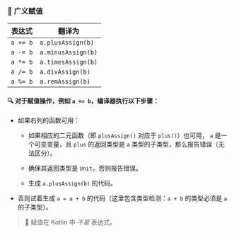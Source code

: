  
### 🔄 广义赋值 

| 表达式     | 翻译为        |
|------------|---------------|
| `a += b` | `a.plusAssign(b)` |
| `a -= b` | `a.minusAssign(b)` |
| `a *= b` | `a.timesAssign(b)` |
| `a /= b` | `a.divAssign(b)` |
| `a %= b` | `a.remAssign(b)` |

#### 🔍 对于赋值操作，例如 `a += b`，编译器执行以下步骤：

* 如果右列的函数可用：
  * 如果相应的二元函数（即 `plusAssign()` 对应于 `plus()`）也可用， `a` 是一个可变变量，且 `plus` 的返回类型是 `a` 类型的子类型，那么报告错误（无法区分）。

  * 确保其返回类型是 `Unit`，否则报告错误。

  * 生成 `a.plusAssign(b)` 的代码。

* 否则试着生成 `a = a + b` 的代码（这里包含类型检测：`a + b` 的类型必须是 `a` 的子类型）。

> 🚫 赋值在 Kotlin 中 *不是* 表达式。